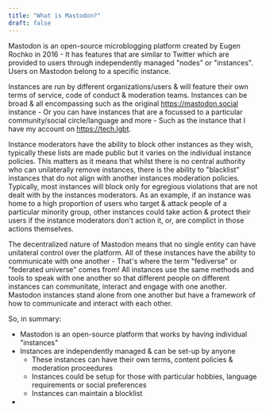 ```yaml
---
title: "What is Mastodon?"
draft: false
---
```


Mastodon is an open-source microblogging platform created by Eugen Rochko in 2016 - It has features that are similar to Twitter which are provided to users through independently managed "nodes" or "instances". Users on Mastodon belong to a specific instance.

Instances are run by different organizations/users & will feature their own terms of service, code of conduct & moderation teams. Instances can be broad & all encompassing such as the original https://mastodon.social instance - Or you can have instances that are a focussed to a particular community/social circle/language and more - Such as the instance that I have my account on https://tech.lgbt.

Instance moderators have the ability to block other instances as they wish, typically these lists are made public but it varies on the individual instance policies. This matters as it means that whilst there is no central authority who can unilaterally remove instances, there is the ability to "blacklist" instances that do not align with another instances moderation policies. Typically, most instances will block only for egregious violations that are not dealt with by the instances moderators. As an example, if an instance was home to a high proportion of users who target & attack people of a particular minority group, other instances could take action & protect their users if the instance moderators don't action it, or, are complict in those actions themselves.

The decentralized nature of Mastodon means that no single entity can have unilateral control over the platform. All of these instances have the ability to communicate with one another - That's where the term "fediverse" or "federated universe" comes from! All instances use the same methods and tools to speak with one another so that different people on different instances can communitate, interact and engage with one another. Mastodon instances stand alone from one another but have a framework of how to communicate and interact with each other.

So, in summary:

- Mastodon is an open-source platform that works by having individual "instances"
- Instances are independently managed & can be set-up by anyone
  - These instances can have their own terms, content policies & moderation proceedures
  - Instances could be setup for those with particular hobbies, language requirements or social preferences
  - Instances can maintain a blocklist
-
